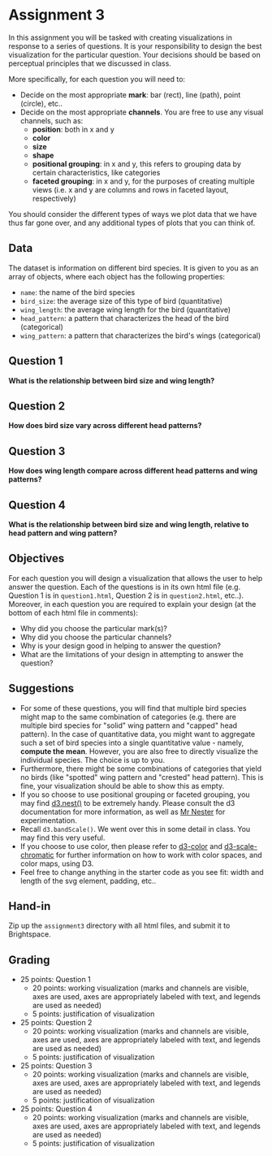 # Assignment 3

In this assignment you will be tasked with creating visualizations in response to a series of questions. It is your responsibility to design the best visualization for the particular question. Your decisions should be based on perceptual principles that we discussed in class.

More specifically, for each question you will need to:

* Decide on the most appropriate **mark**: bar (rect), line (path), point (circle), etc..
* Decide on the most appropriate **channels**. You are free to use any visual channels, such as:
	* **position**: both in x and y
	* **color**
	* **size**
	* **shape**
	* **positional grouping**: in x and y, this refers to grouping data by certain characteristics, like categories
	* **faceted grouping**: in x and y, for the purposes of creating multiple views (i.e. x and y are columns and rows in faceted layout, respectively)

You should consider the different types of ways we plot data that we have thus far gone over, and any additional types of plots that you can think of.

## Data

The dataset is information on different bird species. It is given to you as an array of objects, where each object has the following properties:

* `name`: the name of the bird species
* `bird_size`: the average size of this type of bird (quantitative)
* `wing_length`: the average wing length for the bird (quantitative)
* `head_pattern`: a pattern that characterizes the head of the bird (categorical)
* `wing_pattern`: a pattern that characterizes the bird's wings (categorical)

## Question 1

**What is the relationship between bird size and wing length?**

## Question 2

**How does bird size vary across different head patterns?**

## Question 3

**How does wing length compare across different head patterns and wing patterns?**

## Question 4

**What is the relationship between bird size and wing length, relative to head pattern and wing pattern?**

## Objectives

For each question you will design a visualization that allows the user to help answer the question. Each of the questions is in its own html file (e.g. Question 1 is in `question1.html`, Question 2 is in `question2.html`, etc..). Moreover, in each question you are required to explain your design (at the bottom of each html file in comments):

* Why did you choose the particular mark(s)?
* Why did you choose the particular channels?
* Why is your design good in helping to answer the question?
* What are the limitations of your design in attempting to answer the question?

## Suggestions

* For some of these questions, you will find that multiple bird species might map to the same combination of categories (e.g. there are multiple bird species for "solid" wing pattern and "capped" head pattern). In the case of quantitative data, you might want to aggregate such a set of bird species into a single quantitative value - namely, **compute the mean**. However, you are also free to directly visualize the individual species. The choice is up to you.
* Furthermore, there might be some combinations of categories that yield no birds (like "spotted" wing pattern and "crested" head pattern). This is fine, your visualization should be able to show this as empty.
* If you so choose to use positional grouping or faceted grouping, you may find [d3.nest()](https://github.com/d3/d3-collection#nests) to be extremely handy. Please consult the d3 documentation for more information, as well as [Mr Nester](http://bl.ocks.org/shancarter/raw/4748131/) for experimentation.
* Recall `d3.bandScale()`. We went over this in some detail in class. You may find this very useful.
* If you choose to use color, then please refer to [d3-color](https://github.com/d3/d3-color) and [d3-scale-chromatic](https://github.com/d3/d3-scale-chromatic) for further information on how to work with color spaces, and color maps, using D3.
* Feel free to change anything in the starter code as you see fit: width and length of the svg element, padding, etc..

## Hand-in

Zip up the `assignment3` directory with all html files, and submit it to Brightspace.

## Grading

* 25 points: Question 1
	* 20 points: working visualization (marks and channels are visible, axes are used, axes are appropriately labeled with text, and legends are used as needed)
	* 5 points: justification of visualization
* 25 points: Question 2
	* 20 points: working visualization (marks and channels are visible, axes are used, axes are appropriately labeled with text, and legends are used as needed)
	* 5 points: justification of visualization
* 25 points: Question 3
	* 20 points: working visualization (marks and channels are visible, axes are used, axes are appropriately labeled with text, and legends are used as needed)
	* 5 points: justification of visualization
* 25 points: Question 4
	* 20 points: working visualization (marks and channels are visible, axes are used, axes are appropriately labeled with text, and legends are used as needed)
	* 5 points: justification of visualization

